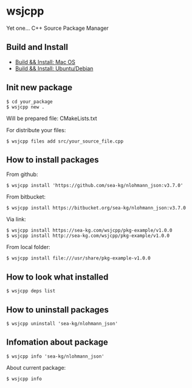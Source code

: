 # wsjcpp

Yet one... C++ Source Package Manager

## Build and Install

* [Build && Install: Mac OS](https://github.com/sea-kg/wsjcpp/blob/master/docs/BUILD-AND-INSTALL-MACOS.md)
* [Build && Install: Ubuntu/Debian](https://github.com/sea-kg/wsjcpp/blob/master/docs/BUILD-AND-INSTALL-UBUNTU.md)

## Init new package

```
$ cd your_package
$ wsjcpp new .
```

Will be prepared file: CMakeLists.txt

For distribute your files:

```
$ wsjcpp files add src/your_source_file.cpp
```

## How to install packages

From github:

```
$ wsjcpp install 'https://github.com/sea-kg/nlohmann_json:v3.7.0'
```

From bitbucket:
```
$ wsjcpp install https://bitbucket.org/sea-kg/nlohmann_json:v3.7.0
```

Via link:
```
$ wsjcpp install https://sea-kg.com/wsjcpp/pkg-example/v1.0.0
$ wsjcpp install http://sea-kg.com/wsjcpp/pkg-example/v1.0.0
```

From local folder:
```
$ wsjcpp install file:///usr/share/pkg-example-v1.0.0
```

## How to look what installed

```
$ wsjcpp deps list
```

## How to uninstall packages

```
$ wsjcpp uninstall 'sea-kg/nlohmann_json'
```

## Infomation about package 

```
$ wsjcpp info 'sea-kg/nlohmann_json'
```

About current package:

```
$ wsjcpp info
```